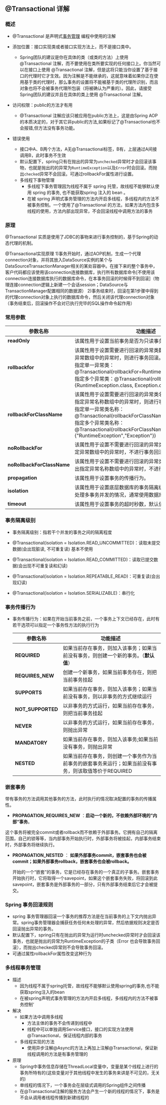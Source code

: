 ## @Transactional 详解

### 概述

- @Transactional 是声明式[事务管理](https://blog.csdn.net/mingyundezuoan/article/details/79167332) 编程中使用的注解
- 添加位置：接口实现类或者接口实现方法上，而不是接口类中。
  - Spring团队的建议是你在具体的类（或类的方法）上使用 @Transactional 注解，而不要使用在类所要实现的任何接口上。你当然可以在接口上使用 @Transactional 注解，但是这将只能当你设置了基于接口的代理时它才生效。因为注解是不能继承的，这就意味着如果你正在使用基于类的代理时，那么事务的设置将不能被基于类的代理所识别，而且对象也将不会被事务代理所包装（将被确认为严重的）。因此，请接受Spring团队的建议并且在具体的类上使用 @Transactional 注解。
- 访问权限：public的方法才有用
  - @Transactional 注解应该只被应用在public方法上，这是由Spring AOP的本质决定的，对于其它非public的方法,如果标记了@Transactional也不会报错,但方法没有事务功能。

- 错误使用
  - 接口中A、B两个方法，A无@Transactional标签，B有，上层通过A间接调用B，此时事务不生效
  - 默认配置下，spring只有在抛出的异常为`unchecked`异常时才会回滚该事物，也就是抛出的的异常为`RuntimeException`以及`Error`时会回滚。而抛出`checked`异常不会回滚。可通过rollbackFor属性进行设置。
  - 多线程下事物管理
    - 多线程下事务管理因为线程不属于 spring 托管，故线程不能够默认使用 spring 的事务,  也不能获取spring 注入的 bean 。
    -   在被 spring 声明式事务管理的方法内开启多线程，多线程内的方法不被事务控制。一个使用了@Transactional 的方法，如果方法内包含多线程的使用，方法内部出现异常，不会回滚线程中调用方法的事务

### 原理

@Transactional 实质是使用了JDBC的事物来进行事务控制的，基于Spring的动态代理的机制。

@Transactional实现原理
	1)事务开始时，通过AOP机制，生成一个代理connection对象，并将其放入DataSource实例的某个与DataSourceTransactionManager相关的某处容器中。在接下来的整个事务中，客户代码都应该使用该connection连接数据库，执行所有数据库命令[不使用该connection连接数据库执行的数据库命令，在本事务回滚的时候得不到回滚]（物理连接connection逻辑上新建一个会话session；DataSource与TransactionManager配置相同的数据源）
	2)事务结束时，回滚在第1步骤中得到的代理connection对象上执行的数据库命令，然后关闭该代理connection对象（事务结束后，回滚操作不会对已执行完毕的SQL操作命令起作用）

### 常用参数

| 参数名称                   | 功能描述                                                     |
| -------------------------- | ------------------------------------------------------------ |
| **readOnly**               | 该属性用于设置当前事务是否为只读事务                         |
| **rollbackfor**            | 该属性用于设置需要进行回滚的异常类数组，当方法中抛出指定异常数组中的异常时，则进行事务回滚。如：<br/>指定单一异常类：@Transactional(rollbackFor=RuntimeException.class)<br/>指定多个异常类：@Transactional(rollbackFor={RuntimeException.class, Exception.class}) |
| **rollbackForClassName**   | 该属性用于设置需要进行回滚的异常类名称数组，当方法中抛出指定异常名称数组中的异常时，则进行事务回滚。如：<br/>指定单一异常类名称：@Transactional(rollbackForClassName="RuntimeException") <br/>指定多个异常类名称：@Transactional(rollbackForClassName={"RuntimeException","Exception"}) |
| **noRollbackFor**          | 该属性用于设置不需要进行回滚的异常类数组，当方法中抛出指定异常数组中的异常时，不进行事务回滚。 |
| **noRollbackForClassName** | 该属性用于设置不需要进行回滚的异常类名称数组，当方法中抛出指定异常名称数组中的异常时，不进行事务回滚。 |
| **propagation**            | 该属性用于设置事务的传播行为。                               |
| **isolation**              | 该属性用于设置底层数据库的事务隔离级别，事务隔离级别用于处理多事务并发的情况，通常使用数据库的默认隔离级别即可。 |
| **timeout**                | 该属性用于设置事务的超时秒数，默认值为-1永不超时             |

### 事务隔离级别

- 事务隔离级别：指若干个并发的事务之间的隔离程度

- @Transactional(isolation = Isolation.READ_UNCOMMITTED)：读取未提交数据(会出现脏读, 不可重复读) 基本不使用

- @Transactional(isolation = Isolation.READ_COMMITTED)：读取已提交数据(会出现不可重复读和幻读)

- @Transactional(isolation = Isolation.REPEATABLE_READ)：可重复读(会出现幻读)

- @Transactional(isolation = Isolation.SERIALIZABLE)：串行化

### 事务传播行为

- 事务传播行为：如果在开始当前事务之前，一个事务上下文已经存在，此时有若干选项可以指定一个事务性方法的执行行为

  | 参数名称          | 功能描述                                                     |
  | ----------------- | ------------------------------------------------------------ |
  | **REQUIRED**      | 如果当前存在事务，则加入该事务；如果当前没有事务，则创建一个新的事务。（**默认值**） |
  | **REQUIRES_NEW**  | 创建一个新事务，如果当前事务存在，则把当前事务挂起           |
  | **SUPPORTS**      | 如果当前存在事务，则加入该事务；如果当前没有事务，则以非事务的方式继续运行 |
  | **NOT_SUPPORTED** | 以非事务的方式运行，如果当前存在事务，则把当前事务挂起       |
  | **NEVER**         | 以非事务的方式运行，如果当前存在事务，则抛出异常             |
  | **MANDATORY**     | 如果当前存在事务，则加入该事务;如果当前没有事务，则抛出异常  |
  | **NESTED**        | 如果当前存在事务，则创建一个事务作为当前事务的嵌套事务来运行；如果当前没有事务，则该取值等价于REQUIRED |

### 嵌套事务

​	带有事务的方法调用其他事务的方法，此时执行的情况取决配置的事务的传播属性。

-  **PROPAGATION_REQUIRES_NEW** ：**启动一个新的，不依赖外部环境的”内部“事务**。

​	这个事务将被完全commit或者rollback而不依赖于外部事务。它拥有自己的隔离范围，自己的锁等等，当内部事务开始执行时，外部事务将被挂起，内部事务结束时，外部事务将继续执行。

- **PROPAGATION_NESTED** ： **如果外部事务commit，嵌套事务也会被commit；如果外部事务rollback，嵌套事务也会被rollback。**

  开始的一个“嵌套”的事务，它是已经存在事务的一个真正的子事务。嵌套事务开始执行时，它将取得一个savepoint，如果这个嵌套事务失败，将回滚到此savepoint，嵌套事务是外部事务的一部分，只有外部事务结束后它才会被提交。

### Spring 事务回滚规则

- spring 事务管理器回滚一个事务的推荐方法是在当前事务的上下文内抛出异常。spring事务管理器会捕获任务任何未处理的异常，然后依据规则决定是否回滚抛出异常的事务。
- 默认配置下，spring只有在抛出的异常为运行时unchecked异常时才会回滚该事务，也就是抛出的异常为RuntimeException的子类（Error 也会导致事务回滚），而抛出checked异常则不会导致事务回滚。
- 可通过属性rollbackFor属性改变这种行为

### 多线程事务管理

- 描述
  - 因为线程不属于spring托管，故线程不能够默认使用spring的事务,也不能获取spring注入的bean
  - 在被spring声明式事务管理的方法内开启多线程，多线程内的方法不被事务控制‘
- 解决
  - 如果方法中调用多线程
    - 方法主体的事务不会传递到线程中
    - 线程中可以单独调用Service接口，接口的实现方法使用@Transactional，保证线程内部的事务
  - 多线程实现的方法
    - 使用异步注解@Async的方法上再加上注解@Transactional，保证新线程调用的方法是有事务管理的
- 原理
  - Spring中事务信息存储在ThreadLocal变量中，变量是某个线程上进行的事务所特有的(这些变量对于其他线程中发生的事务来讲是不可见的，无关的)
  - 单线程的情况下，一个事务会在层级式调用的Spring组件之间传播
  - 在@Transactional注解的服务方法会产生一个新的线程的情况下，事务是不会从调用者线程传播到新建线程的

